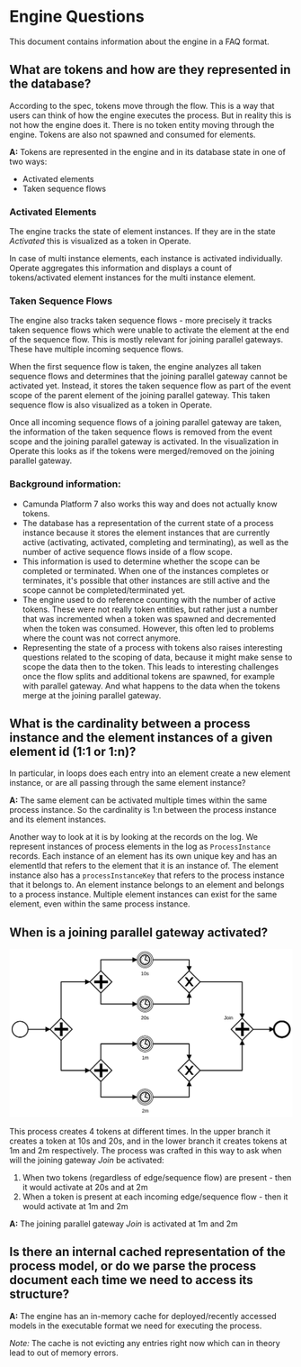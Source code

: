# Engine Questions

This document contains information about the engine in a FAQ format.

## What are tokens and how are they represented in the database?

According to the spec, tokens move through the flow. This is a way that users can think of how the
engine executes the process. But in reality this is not how the engine does it. There is no token
entity moving through the engine. Tokens are also not spawned and consumed for elements.

**A:** Tokens are represented in the engine and in its database state in one of two ways:
* Activated elements
* Taken sequence flows

### Activated Elements

The engine tracks the state of element instances. If they are in the state _Activated_ this is
visualized as a token in Operate.

In case of multi instance elements, each instance is activated individually. Operate aggregates this information
and displays a count of tokens/activated element instances for the multi instance element.

### Taken Sequence Flows

The engine also tracks taken sequence flows - more precisely it tracks taken sequence flows which
were unable to activate the element at the end of the sequence flow. This is mostly relevant for
joining parallel gateways. These have multiple incoming sequence flows.

When the first sequence flow is taken, the engine analyzes all taken sequence flows and determines
that the joining parallel gateway cannot be activated yet. Instead, it stores the taken sequence
flow as part of the event scope of the parent element of the joining parallel gateway. This taken
sequence flow is also visualized as a token in Operate.

Once all incoming sequence flows of a joining parallel gateway are taken, the information of the
taken sequence flows is removed from the event scope and the joining parallel gateway is activated.
In the visualization in Operate this looks as if the tokens were merged/removed on the joining
parallel gateway.

### Background information:

* Camunda Platform 7 also works this way and does not actually know tokens.
* The database has a representation of the current state of a process instance because it stores the
  element instances that are currently active (activating, activated, completing and terminating), as
  well as the number of active sequence flows inside of a flow scope.
* This information is used to determine whether the scope can be completed or terminated. When one
  of the instances completes or terminates, it's possible that other instances are still active and
  the scope cannot be completed/terminated yet.
* The engine used to do reference counting with the number of active tokens. These were not really
  token entities, but rather just a number that was incremented when a token was spawned and
  decremented when the token was consumed. However, this often led to problems where the count was
  not correct anymore.
* Representing the state of a process with tokens also raises interesting questions related to the
  scoping of data, because it might make sense to scope the data then to the token. This leads to
  interesting challenges once the flow splits and additional tokens are spawned, for example with
  parallel gateway. And what happens to the data when the tokens merge at the joining parallel gateway.

## What is the cardinality between a process instance and the element instances of a given element id (1:1 or 1:n)?

In particular, in loops does each entry into an element create a new element instance, or are all
passing through the same element instance?

**A:** The same element can be activated multiple times within the same process instance. So the
cardinality is 1:n between the process instance and its element instances.

Another way to look at it is by looking at the records on the log. We represent instances of process
elements in the log as `ProcessInstance` records. Each instance of an element has its own unique key
and has an elementId that refers to the element that it is an instance of. The element instance also
has a `processInstanceKey` that refers to the process instance that it belongs to. An element
instance belongs to an element and belongs to a process instance. Multiple element instances can
exist for the same element, even within the same process instance.

## When is a joining parallel gateway activated?

![Example of joining parallel gatewway](assets/joining_parallel_gateway.png)

This process creates 4 tokens at different times. In the upper branch it creates a token at 10s and
20s, and in the lower branch it creates tokens at 1m and 2m respectively. The process was crafted in
this way to ask when will the joining gateway _Join_ be activated:
1. When two tokens (regardless of edge/sequence flow) are present - then it would activate at 20s and at 2m
2. When a token is present at each incoming edge/sequence flow - then it would activate at 1m and 2m

**A:** The joining parallel gateway _Join_ is activated at 1m and 2m

## Is there an internal cached representation of the process model, or do we parse the process document each time we need to access its structure?

**A:** The engine has an in-memory cache for deployed/recently accessed models in the executable
format we need for executing the process.

_Note:_ The cache is not evicting any entries right now which can in theory lead to out of memory errors.
